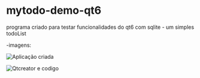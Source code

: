 # mytodo-demo-qt6
programa criado para testar funcionalidades do qt6 com sqlite - um simples todoList



-imagens:

![Aplicação criada](https://i.postimg.cc/qtMzWVJk/tela-app-todo-List.png)

![Qtcreator e codigo](https://i.postimg.cc/wtf7pfMD/tela-qt-creator.png)

